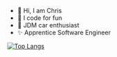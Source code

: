 - 👋 Hi, I am Chris
- 👀 I code for fun
- 💓 JDM car enthusiast
- ✨ Apprentice Software Engineer
<!---
chris911e/chris911e is a ✨ special ✨ repository because its `README.md` (this file) appears on your GitHub profile.
You can click the Preview link to take a look at your changes.
--->
[![Top Langs](https://github-readme-stats.vercel.app/api/top-langs/?username=chris911e&layout=compact&theme=radical)](https://github.com/anuraghazra/github-readme-stats)
